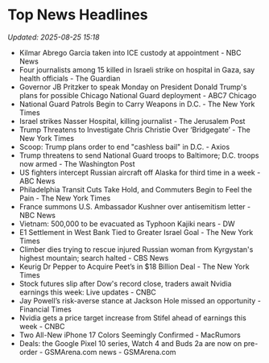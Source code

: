 # Top News Headlines

_Updated: 2025-08-25 15:18_

- Kilmar Abrego Garcia taken into ICE custody at appointment - NBC News
- Four journalists among 15 killed in Israeli strike on hospital in Gaza, say health officials - The Guardian
- Governor JB Pritzker to speak Monday on President Donald Trump's plans for possible Chicago National Guard deployment - ABC7 Chicago
- National Guard Patrols Begin to Carry Weapons in D.C. - The New York Times
- Israel strikes Nasser Hospital, killing journalist - The Jerusalem Post
- Trump Threatens to Investigate Chris Christie Over ‘Bridgegate’ - The New York Times
- Scoop: Trump plans order to end "cashless bail" in D.C. - Axios
- Trump threatens to send National Guard troops to Baltimore; D.C. troops now armed - The Washington Post
- US fighters intercept Russian aircraft off Alaska for third time in a week - ABC News
- Philadelphia Transit Cuts Take Hold, and Commuters Begin to Feel the Pain - The New York Times
- France summons U.S. Ambassador Kushner over antisemitism letter - NBC News
- Vietnam: 500,000 to be evacuated as Typhoon Kajiki nears - DW
- E1 Settlement in West Bank Tied to Greater Israel Goal - The New York Times
- Climber dies trying to rescue injured Russian woman from Kyrgystan's highest mountain; search halted - CBS News
- Keurig Dr Pepper to Acquire Peet’s in $18 Billion Deal - The New York Times
- Stock futures slip after Dow's record close, traders await Nvidia earnings this week: Live updates - CNBC
- Jay Powell’s risk-averse stance at Jackson Hole missed an opportunity - Financial Times
- Nvidia gets a price target increase from Stifel ahead of earnings this week - CNBC
- Two All-New iPhone 17 Colors Seemingly Confirmed - MacRumors
- Deals: the Google Pixel 10 series, Watch 4 and Buds 2a are now on pre-order - GSMArena.com news - GSMArena.com